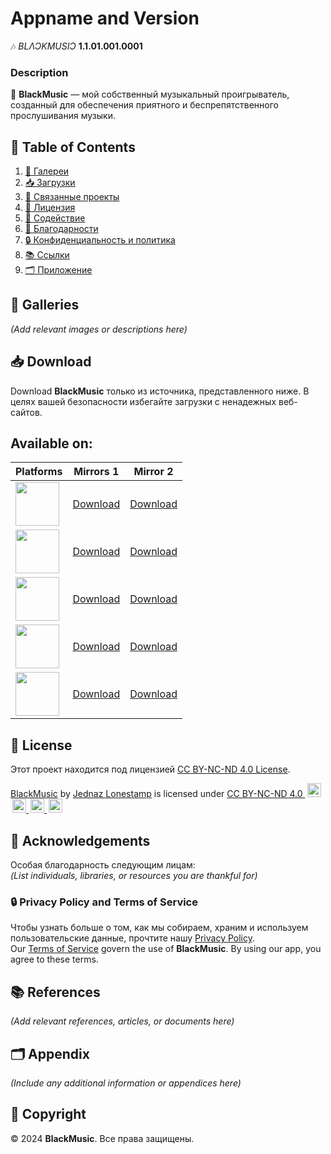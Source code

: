 # Appname and Version  
🎶 *BLΛƆKMUSIƆ* **1.1.01.001.0001**  

### Description  
🎯 **BlackMusic** — мой собственный музыкальный проигрыватель, созданный для обеспечения приятного и беспрепятственного прослушивания музыки. 

## 📑 Table of Contents  
1. [🎨 Галереи](#galleries)  
2. [📥 Загрузки](#downloads)  
3. [🔗 Связанные проекты](#related-projects)  
4. [📜 Лицензия](#license)  
5. [🤝 Содействие](#contributing)  
6. [🙌 Благодарности](#acknowledgements)  
7. [🔒 Конфиденциальность и политика](#privacy-policy)  
8. [📚 Ссылки](#references)  
9. [🗂️ Приложение](#appendix)  

## 🎨 Galleries  
*(Add relevant images or descriptions here)*  

## 📥 Download  
Download **BlackMusic** только из источника, представленного ниже. В целях вашей безопасности избегайте загрузки с ненадежных веб-сайтов.

Available on:  
---

| Platforms | Mirrors 1 | Mirror 2 |
|-----------|-----------|----------|
| <img style="width: 70px; height: 70px;" src="https://github.com/LoneStamp99/Vvdo/assets/93658802/16780aaa-10e5-4b63-87ac-0edfe30c0053"/> | [Download](#) | [Download](#) |  
| <img style="width: 70px; height: 70px;" src="https://upload.wikimedia.org/wikipedia/commons/c/c9/Finder_Icon_macOS_Big_Sur.png?20200704175319"/> | [Download](#) | [Download](#) |  
| <img style="width: 70px; height: 70px;" src="https://github.com/LoneStamp99/Vvdo/assets/93658802/aaad78d0-6e4f-4dec-9586-207b86a4a6ff"/> | [Download](#) | [Download](#) |  
| <img style="width: 70px; height: 70px;" src="https://github.com/LoneStamp99/Vvdo/assets/93658802/4bda63de-cd31-4d34-8afc-00f445fe66b6"/> | [Download](#) | [Download](#) |  
| <img style="width: 70px; height: 70px;" src="https://github.com/LoneStamp99/Vvdo/assets/93658802/a7cbc065-4ef7-4bf7-a633-1e8e631717ff"/> | [Download](#) | [Download](#) |
<!--https://github.com/LoneStamp99/Vvdo/assets/93658802/2c26d1c7-b2dc-4e42-a3d7-f2ab25e88b45-->

## 📜 License  
Этот проект находится под лицензией [CC BY-NC-ND 4.0 License](https://creativecommons.org/licenses/by-nc-nd/4.0/).  
<p xmlns:cc="http://creativecommons.org/ns#" xmlns:dct="http://purl.org/dc/terms/">
  <a property="dct:title" rel="cc:attributionURL" href="https://github.com/LoneStamp/BlackMusic.git">BlackMusic</a> by 
  <a rel="cc:attributionURL dct:creator" property="cc:attributionName" href="https://github.com/LoneStamp">Jednaz Lonestamp</a> 
  is licensed under 
  <a href="https://creativecommons.org/licenses/by-nc-nd/4.0/?ref=chooser-v1" target="_blank" rel="license noopener noreferrer">
    CC BY-NC-ND 4.0 
    <img style="height:22px;margin-left:3px;" src="https://mirrors.creativecommons.org/presskit/icons/cc.svg" alt=""> 
    <img style="height:22px;margin-left:3px;" src="https://mirrors.creativecommons.org/presskit/icons/by.svg" alt=""> 
    <img style="height:22px;margin-left:3px;" src="https://mirrors.creativecommons.org/presskit/icons/nc.svg" alt=""> 
    <img style="height:22px;margin-left:3px;" src="https://mirrors.creativecommons.org/presskit/icons/nd.svg" alt="">
  </a>
</p>

## 🙌 Acknowledgements  
Особая благодарность следующим лицам:  
*(List individuals, libraries, or resources you are thankful for)*  

### 🔒 Privacy Policy and Terms of Service  
Чтобы узнать больше о том, как мы собираем, храним и используем пользовательские данные, прочтите нашу [Privacy Policy](#).  
Our [Terms of Service](#) govern the use of **BlackMusic**. By using our app, you agree to these terms.

## 📚 References  
*(Add relevant references, articles, or documents here)*  

## 🗂️ Appendix  
*(Include any additional information or appendices here)*  

## 📅 Copyright  
© 2024 **BlackMusic**. Все права защищены.
